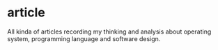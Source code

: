# article
All kinda of articles recording my thinking and analysis about operating system, programming language and software design.
